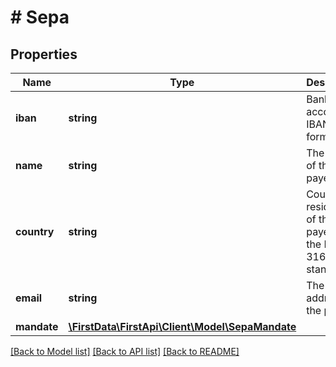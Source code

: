 # # Sepa

## Properties

Name | Type | Description | Notes
------------ | ------------- | ------------- | -------------
**iban** | **string** | Bank account in IBAN format. | 
**name** | **string** | The name of the payer. | 
**country** | **string** | Country of residence of the payer using the ISO 3166 standard. | 
**email** | **string** | The email address of the payer. | [optional] 
**mandate** | [**\FirstData\FirstApi\Client\Model\SepaMandate**](SepaMandate.md) |  | 

[[Back to Model list]](../../README.md#documentation-for-models) [[Back to API list]](../../README.md#documentation-for-api-endpoints) [[Back to README]](../../README.md)


